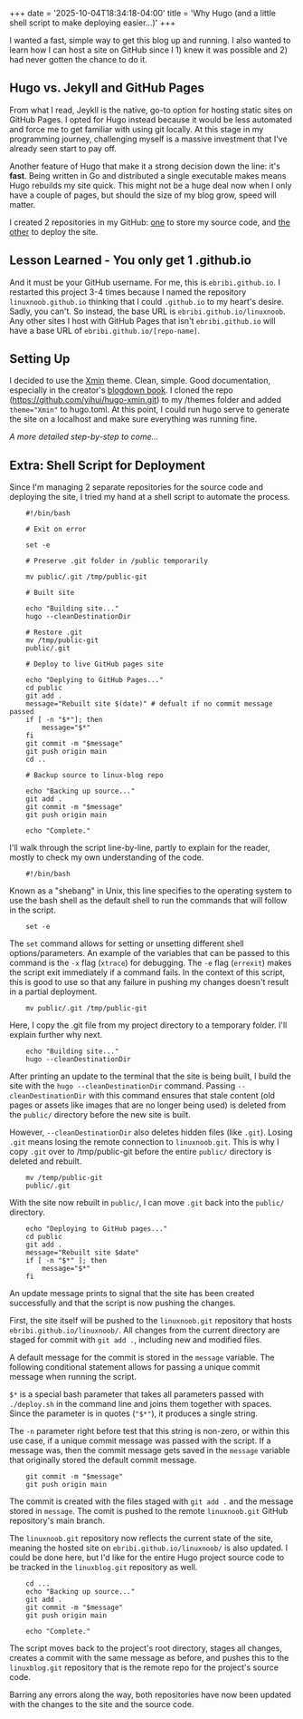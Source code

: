 +++
date = '2025-10-04T18:34:18-04:00'
title = 'Why Hugo (and a little shell script to make deploying easier...)'
+++

I wanted a fast, simple way to get this blog up and running. I also wanted to learn how I can host a site on GitHub since I 1) knew it was possible and 2) had never gotten the chance to do it.

## Hugo vs. Jekyll and GitHub Pages

From what I read, Jeykll is the native, go-to option for hosting static sites on GitHub Pages. I opted for Hugo instead because it would be less automated and force me to get familiar with using git locally. At this stage in my programming journey, challenging myself is a massive investment that I've already seen start to pay off. 

Another feature of Hugo that make it a strong decision down the line: it's  **fast**. Being written in Go and distributed a single executable makes means Hugo rebuilds my site quick. This might not be a huge deal now when I only have a couple of pages, but should the size of my blog grow, speed will matter.

I created 2 repositories in my GitHub: [one](https://github.com/ebribi/linux-blog) to store my source code, and [the other](https://github.com/ebribi/linuxnoob) to deploy the site.

## Lesson Learned - You only get 1 .github.io

And it must be your GitHub username. For me, this is `ebribi.github.io`. I restarted this project 3-4 times because I named the repository `linuxnoob.github.io` thinking that I could `.github.io` to my heart's desire. Sadly, you can't. So instead, the base URL is `ebribi.github.io/linuxnoob`. Any other sites I host with GitHub Pages that isn't `ebribi.github.io` will have a base URL of `ebribi.github.io/[repo-name]`. 

## Setting Up

I decided to use the [Xmin](https://xmin.yihui.org/) theme. Clean, simple. Good documentation, especially in the creator's [blogdown book](https://bookdown.org/yihui/blogdown/hugo.html). I cloned the repo (https://github.com/yihui/hugo-xmin.git) to my /themes folder and added `theme="Xmin"` to hugo.toml. At this point, I could run hugo serve to generate the site on a localhost and make sure everything was running fine.

*A more detailed step-by-step to come...*

## Extra: Shell Script for Deployment

Since I'm managing 2 separate repositories for the source code and deploying the site, I tried my hand at a shell script to automate the process.

```
    #!/bin/bash
    
    # Exit on error
    
    set -e

    # Preserve .git folder in /public temporarily
    
    mv public/.git /tmp/public-git

    # Built site
    
    echo "Building site..."
    hugo --cleanDestinationDir
    
    # Restore .git
    mv /tmp/public-git
    public/.git

    # Deploy to live GitHub pages site
    
    echo "Deplying to GitHub Pages..."
    cd public
    git add .
    message="Rebuilt site $(date)" # defualt if no commit message passed
    if [ -n "$*"]; then
        message="$*"
    fi
    git commit -m "$message"
    git push origin main
    cd ..

    # Backup source to linux-blog repo
    
    echo "Backing up source..."
    git add .
    git commit -m "$message"
    git push origin main

    echo "Complete."

```
I'll walk through the script line-by-line, partly to explain for the reader, mostly to check my own understanding of the code.

```
    #!/bin/bash
```

Known as a "shebang" in Unix, this line specifies to the operating system to use the bash shell as the default shell to run the commands that will follow in the script.

```
    set -e
``` 
The `set` command allows for setting or unsetting different shell options/parameters. An example of the variables that can be passed to this command is the `-x` flag (`xtrace`) for debugging. The `-e` flag (`errexit`) makes the script exit immediately if a command fails. In the context of this script, this is good to use so that any failure in pushing my changes doesn't result in a partial deployment. 

```
    mv public/.git /tmp/public-git
```
Here, I copy the .git file from my project directory to a temporary folder. I'll explain further why next.

```
    echo "Building site..."
    hugo --cleanDestinationDir
``` 
After printing an update to the terminal that the site is being built, I build the site with the `hugo --cleanDestinationDir` command. Passing `--cleanDestinationDir` with this command ensures that stale content (old pages or assets like images that are no longer being used) is deleted from the `public/` directory before the new site is built.

However, `--cleanDestinationDir` also deletes hidden files (like `.git`). Losing `.git` means losing the remote connection to `linuxnoob.git`. This is why I copy `.git` over to /tmp/public-git before the entire `public/` directory is deleted and rebuilt.

```
    mv /temp/public-git
    public/.git
```
With the site now rebuilt in `public/`, I can move `.git` back into the `public/` directory. 

```
    echo "Deploying to GitHub pages..."
    cd public
    git add .
    message="Rebuilt site $date"
    if [ -n "$*" ]; then
        message="$*"
    fi
```
An update message prints to signal that the site has been created successfully and that the script is now pushing the changes.

First, the site itself will be pushed to the `linuxnoob.git` repository that hosts `ebribi.github.io/linuxnoob/`. All changes from the current directory are staged for commit with `git add .`, including new and modified files. 

A default message for the commit is stored in the `message` variable. The following conditional statement allows for passing a unique commit message when running the script.

`$*` is a special bash parameter that takes all parameters passed with `./deploy.sh` in the command line and joins them together with spaces. Since the parameter is in quotes (`"$*"`), it produces a single string.

The `-n` parameter right before test that this string is non-zero, or within this use case, if a unique commit message was passed with the script. If a message was, then the commit message gets saved in the `message` variable that originally stored the default commit message.

```
    git commit -m "$message"
    git push origin main
```
The commit is created with the files staged with `git add .` and the message stored in `message`. The comit is pushed to the remote `linuxnoob.git` GitHub repository's main branch.

The `linuxnoob.git` repository now reflects the current state of the site, meaning the hosted site on `ebribi.github.io/linuxnoob/` is also updated. I could be done here, but I'd like for the entire Hugo project source code to be tracked in the `linuxblog.git` repository as well.

```
    cd ... 
    echo "Backing up source..."
    git add .
    git commit -m "$message"
    git push origin main
    
    echo "Complete."
```
The script moves back to the project's root directory, stages all changes, creates a commit with the same message as before, and pushes this to the `linuxblog.git` repository that is the remote repo for the project's source code.

Barring any errors along the way, both repositories have now been updated with the changes to the site and the source code.
